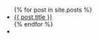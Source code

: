 <ul>
  {% for post in site.posts %}
    <li>
      <a href="{{ post.url }}">{{ post.title }}</a>
    </li>
  {% endfor %}
  
  <li> </li>
</ul>